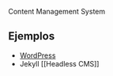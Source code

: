 Content Management System

## Ejemplos
- [WordPress](../herramientas-de-diseo/wordpress/wordpress.md)
- Jekyll [[Headless CMS]]